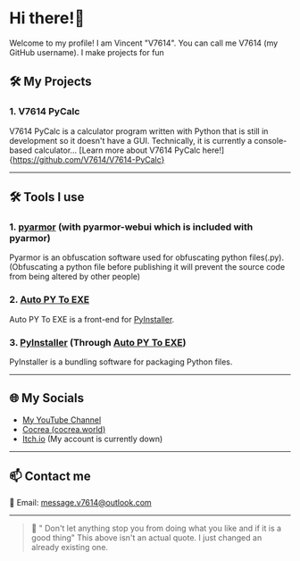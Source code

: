 # Hi there!👋
Welcome to my profile! I am Vincent "V7614". You can call me V7614 (my GitHub username). I make projects for fun

## 🛠️ My Projects
### 1. V7614 PyCalc
V7614 PyCalc is a calculator program written with Python that is still in development so it doesn't have a GUI. Technically, it is currently a console-based calculator... [Learn more about V7614 PyCalc here!]{https://github.com/V7614/V7614-PyCalc}

---

## 🛠️ Tools I use
### 1. [pyarmor](https://pyarmor.dashingsoft.com/) (with pyarmor-webui which is included with pyarmor)
Pyarmor is an obfuscation software used for obfuscating python files(.py).
(Obfuscating a python file before publishing it will prevent the source code from being altered by other people)

### 2. [Auto PY To EXE](https://pypi.org/project/auto-py-to-exe/)
Auto PY To EXE is a front-end for [PyInstaller](https://pypi.org/project/pyinstaller/).

### 3. [PyInstaller](https://pypi.org/project/pyinstaller/) (Through [Auto PY To EXE](https://pypi.org/project/auto-py-to-exe/))
PyInstaller is a bundling software for packaging Python files.

---

## 🌐 My Socials
- [My YouTube Channel](https://youtube.com/@v7614yt)
- [Cocrea (cocrea.world)](https://cocrea.world/@v7614)
- [Itch.io](v7614.itch.io) (My account is currently down)

---

## 📫 Contact me
📧 Email: message.v7614@outlook.com

---

> 💬 " Don't let anything stop you from doing what you like and if it is a good thing"
This above isn't an actual quote. I just changed an already existing one.
